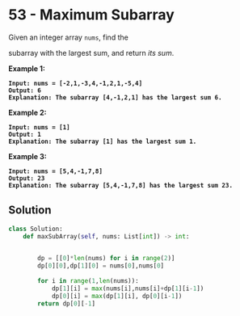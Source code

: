 # 53 - Maximum Subarray

Given an integer array `nums`, find the&#x20;

subarray with the largest sum, and return _its sum_.

**Example 1:**

<pre><code><strong>Input: nums = [-2,1,-3,4,-1,2,1,-5,4]
</strong><strong>Output: 6
</strong><strong>Explanation: The subarray [4,-1,2,1] has the largest sum 6.
</strong></code></pre>

**Example 2:**

<pre><code><strong>Input: nums = [1]
</strong><strong>Output: 1
</strong><strong>Explanation: The subarray [1] has the largest sum 1.
</strong></code></pre>

**Example 3:**

<pre><code><strong>Input: nums = [5,4,-1,7,8]
</strong><strong>Output: 23
</strong><strong>Explanation: The subarray [5,4,-1,7,8] has the largest sum 23.
</strong></code></pre>

## Solution&#x20;

```python
class Solution:
    def maxSubArray(self, nums: List[int]) -> int:

       
        dp = [[0]*len(nums) for i in range(2)]
        dp[0][0],dp[1][0] = nums[0],nums[0]
        
        for i in range(1,len(nums)):
            dp[1][i] = max(nums[i],nums[i]+dp[1][i-1])
            dp[0][i] = max(dp[1][i], dp[0][i-1])
        return dp[0][-1]
```
